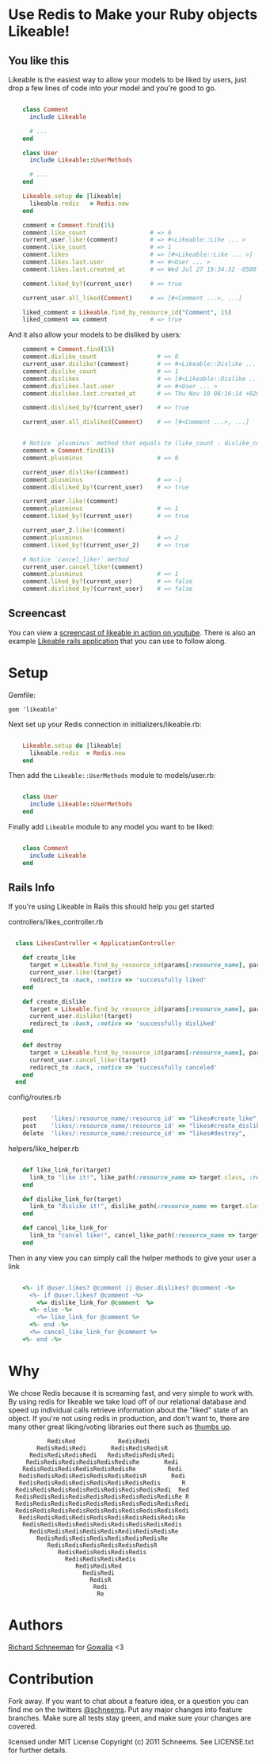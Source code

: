 Use Redis to Make your Ruby objects Likeable!
======

You like this
-------------
Likeable is the easiest way to allow your models to be liked by users, just drop a few lines of code into your model and you're good to go.

```ruby

    class Comment
      include Likeable

      # ...
    end

    class User
      include Likeable::UserMethods

      # ...
    end

    Likeable.setup do |likeable|
      likeable.redis   = Redis.new
    end

    comment = Comment.find(15)
    comment.like_count                  # => 0
    current_user.like!(comment)         # => #<Likeable::Like ... >
    comment.like_count                  # => 1
    comment.likes                       # => [#<Likeable::Like ... >]
    comment.likes.last.user             # => #<User ... >
    comment.likes.last.created_at       # => Wed Jul 27 19:34:32 -0500 2011

    comment.liked_by?(current_user)     # => true

    current_user.all_liked(Comment)     # => [#<Comment ...>, ...]

    liked_comment = Likeable.find_by_resource_id("Comment", 15)
    liked_comment == comment            # => true

```
And it also allow your models to be disliked by users:

```ruby
    comment = Comment.find(15)
    comment.dislike_count                 # => 0
    current_user.dislike!(comment)        # => #<Likeable::Dislike ... >
    comment.dislike_count                 # => 1
    comment.dislikes                      # => [#<Likeable::Dislike ... >]
    comment.dislikes.last.user            # => #<User ... >
    comment.dislikes.last.created_at      # => Thu Nov 10 06:16:14 +0200 2011

    comment.disliked_by?(current_user)    # => true

    current_user.all_disliked(Comment)    # => [#<Comment ...>, ...]


    # Notice `plusminus` method that equals to (like_count - dislike_count)
    comment = Comment.find(15)
    comment.plusminus                     # => 0

    current_user.dislike!(comment)
    comment.plusminus                     # => -1
    comment.disliked_by?(current_user)    # => true

    current_user.like!(comment)
    comment.plusminus                     # => 1
    comment.liked_by?(current_user)       # => true

    current_user_2.like!(comment)
    comment.plusminus                     # => 2
    comment.liked_by?(current_user_2)     # => true

    # Notice `cancel_like!` method
    current_user.cancel_like!(comment)
    comment.plusminus                     # => 1
    comment.liked_by?(current_user)       # => false
    comment.disliked_by?(current_user)    # => false

```

## Screencast

You can view a [screencast of likeable in action on youtube](http://youtu.be/iJoMXUQ33Jw?hd=1). There is also an example [Likeable rails application](https://github.com/schneems/likeable_example) that you can use to follow along.



Setup
=======
Gemfile:

    gem 'likeable'

Next set up your Redis connection in initializers/likeable.rb:

```ruby

    Likeable.setup do |likeable|
      likeable.redis  = Redis.new
    end
```

Then add the `Likeable::UserMethods` module to models/user.rb:

```ruby

    class User
      include Likeable::UserMethods
    end
```

Finally add `Likeable` module to any model you want to be liked:

```ruby

    class Comment
      include Likeable
    end
```

## Rails Info
If you're using Likeable in Rails this should help you get started

 controllers/likes_controller.rb

```ruby

  class LikesController < ApplicationController

    def create_like
      target = Likeable.find_by_resource_id(params[:resource_name], params[:resource_id])
      current_user.like!(target)
      redirect_to :back, :notice => 'successfully liked'
    end

    def create_dislike
      target = Likeable.find_by_resource_id(params[:resource_name], params[:resource_id])
      current_user.dislike!(target)
      redirect_to :back, :notice => 'successfully disliked'
    end

    def destroy
      target = Likeable.find_by_resource_id(params[:resource_name], params[:resource_id])
      current_user.cancel_like!(target)
      redirect_to :back, :notice => 'successfully canceled'
    end
  end

```

config/routes.rb

```ruby

    post    'likes/:resource_name/:resource_id' => "likes#create_like",    :as => :like
    post    'likes/:resource_name/:resource_id' => "likes#create_dislike", :as => :dislike
    delete  'likes/:resource_name/:resource_id' => "likes#destroy",        :as => :cancel_like

```

helpers/like_helper.rb

```ruby

    def like_link_for(target)
      link_to "like it!", like_path(:resource_name => target.class, :resource_id => target.id), :method => :post
    end

    def dislike_link_for(target)
      link_to "dislike it!", dislike_path(:resource_name => target.class, :resource_id => target.id), :method => :post
    end

    def cancel_like_link_for
      link_to "cancel like!", cancel_like_path(:resource_name => target.class, :resource_id => target.id), :method => :delete
    end

```

Then in any view you can simply call the helper methods to give your user a link

```ruby

    <%- if @user.likes? @comment || @user.dislikes? @comment -%>
      <%- if @user.likes? @comment -%>
        <%= dislike_link_for @comment  %>
      <%- else -%>
        <%= like_link_for @comment %>
      <%- end -%>
      <%= cancel_like_link_for @comment %>
    <%- end -%>


```

Why
===

We chose Redis because it is screaming fast, and very simple to work with. By using redis for likeable we take load off of our relational database and speed up individual calls retrieve information about the "liked" state of an object. If you're not using redis in production, and don't want to, there are many other great liking/voting libraries out there such as [thumbs up](https://github.com/brady8/thumbs_up).


               RedisRed            RedisRedi
            RedisRedisRedi       RedisRedisRedisR
          RedisRedisRedisRedi   RedisRedisRedisRedi
         RedisRedisRedisRedisRedisRedisRe       Redi
        RedisRedisRedisRedisRedisRedisRe         Redi
       RedisRedisRedisRedisRedisRedisRedisR       Redi
       RedisRedisRedisRedisRedisRedisRedisRedis      R
      RedisRedisRedisRedisRedisRedisRedisRedisRedi  Red
      RedisRedisRedisRedisRedisRedisRedisRedisRedisRe R
      RedisRedisRedisRedisRedisRedisRedisRedisRedisRedi
      RedisRedisRedisRedisRedisRedisRedisRedisRedisRedi
       RedisRedisRedisRedisRedisRedisRedisRedisRedisRe
        RedisRedisRedisRedisRedisRedisRedisRedisRedis
          RedisRedisRedisRedisRedisRedisRedisRedisRe
            RedisRedisRedisRedisRedisRedisRedisRe
               RedisRedisRedisRedisRedisRedisR
                  RedisRedisRedisRedisRedis
                    RedisRedisRedisRedis
                       RedisRedisRed
                         RedisRedi
                           RedisR
                            Redi
                             Re
Authors
=======
[Richard Schneeman](http://schneems.com) for [Gowalla](http://gowalla.com) <3


Contribution
============

Fork away. If you want to chat about a feature idea, or a question you can find me on the twitters [@schneems](http://twitter.com/schneems).  Put any major changes into feature branches. Make sure all tests stay green, and make sure your changes are covered.


licensed under MIT License
Copyright (c) 2011 Schneems. See LICENSE.txt for
further details.
